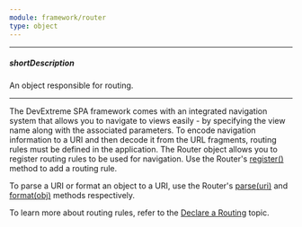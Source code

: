 ```yaml
---
module: framework/router
type: object
---
```

---
##### shortDescription
An object responsible for routing.

---
The DevExtreme SPA framework comes with an integrated navigation system that allows you to navigate to views easily - by specifying the view name along with the associated parameters. To encode navigation information to a URI and then decode it from the URL fragments, routing rules must be defined in the application. The Router object allows you to register routing rules to be used for navigation. Use the Router's [register()](/api-reference/40%20SPA%20Framework/Router/3%20Methods/register(pattern_defaults_constraints).md '/Documentation/ApiReference/SPA_Framework/Router/Methods/#registerpattern_defaults_constraints') method to add a routing rule.

To parse a URI or format an object to a URI, use the Router's [parse(uri)](/api-reference/40%20SPA%20Framework/Router/3%20Methods/parse(uri).md '/Documentation/ApiReference/SPA_Framework/Router/Methods/#parseuri') and [format(obj)](/api-reference/40%20SPA%20Framework/Router/3%20Methods/format(obj).md '/Documentation/ApiReference/SPA_Framework/Router/Methods/#formatobj') methods respectively.

To learn more about routing rules, refer to the [Declare a Routing](/concepts/40%20SPA%20Framework/3%20Navigation%20and%20Routing/1%20Declare%20a%20Routing.md '/Documentation/Guide/SPA_Framework/Navigation_and_Routing/#Declare_a_Routing') topic.
